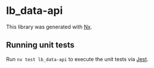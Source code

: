 # lb_data-api

This library was generated with [Nx](https://nx.dev).

## Running unit tests

Run `nx test lb_data-api` to execute the unit tests via [Jest](https://jestjs.io).

